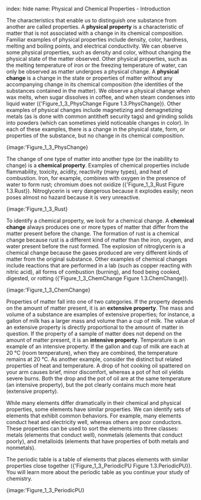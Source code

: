 index: hide
name: Physical and Chemical Properties - Introduction

The characteristics that enable us to distinguish one substance from another are called properties. A  **physical property** is a characteristic of matter that is not associated with a change in its chemical composition. Familiar examples of physical properties include density, color, hardness, melting and boiling points, and electrical conductivity. We can observe some physical properties, such as density and color, without changing the physical state of the matter observed. Other physical properties, such as the melting temperature of iron or the freezing temperature of water, can only be observed as matter undergoes a physical change. A  **physical change** is a change in the state or properties of matter without any accompanying change in its chemical composition (the identities of the substances contained in the matter). We observe a physical change when wax melts, when sugar dissolves in coffee, and when steam condenses into liquid water ({'Figure_1_3_PhysChange Figure 1.3.PhysChange}). Other examples of physical changes include magnetizing and demagnetizing metals (as is done with common antitheft security tags) and grinding solids into powders (which can sometimes yield noticeable changes in color). In each of these examples, there is a change in the physical state, form, or properties of the substance, but no change in its chemical composition.


{image:'Figure_1_3_PhysChange}
        

The change of one type of matter into another type (or the inability to change) is a  **chemical property**. Examples of chemical properties include flammability, toxicity, acidity, reactivity (many types), and heat of combustion. Iron, for example, combines with oxygen in the presence of water to form rust; chromium does not oxidize ({'Figure_1_3_Rust Figure 1.3.Rust}). Nitroglycerin is very dangerous because it explodes easily; neon poses almost no hazard because it is very unreactive.


{image:'Figure_1_3_Rust}
        

To identify a chemical property, we look for a chemical change. A  **chemical change** always produces one or more types of matter that differ from the matter present before the change. The formation of rust is a chemical change because rust is a different kind of matter than the iron, oxygen, and water present before the rust formed. The explosion of nitroglycerin is a chemical change because the gases produced are very different kinds of matter from the original substance. Other examples of chemical changes include reactions that are performed in a lab (such as copper reacting with nitric acid), all forms of combustion (burning), and food being cooked, digested, or rotting ({'Figure_1_3_ChemChange Figure 1.3.ChemChange}).


{image:'Figure_1_3_ChemChange}
        

Properties of matter fall into one of two categories. If the property depends on the amount of matter present, it is an  **extensive property**. The mass and volume of a substance are examples of extensive properties; for instance, a gallon of milk has a larger mass and volume than a cup of milk. The value of an extensive property is directly proportional to the amount of matter in question. If the property of a sample of matter does not depend on the amount of matter present, it is an  **intensive property**. Temperature is an example of an intensive property. If the gallon and cup of milk are each at 20 °C (room temperature), when they are combined, the temperature remains at 20 °C. As another example, consider the distinct but related properties of heat and temperature. A drop of hot cooking oil spattered on your arm causes brief, minor discomfort, whereas a pot of hot oil yields severe burns. Both the drop and the pot of oil are at the same temperature (an intensive property), but the pot clearly contains much more heat (extensive property).

While many elements differ dramatically in their chemical and physical properties, some elements have similar properties. We can identify sets of elements that exhibit common behaviors. For example, many elements conduct heat and electricity well, whereas others are poor conductors. These properties can be used to sort the elements into three classes: metals (elements that conduct well), nonmetals (elements that conduct poorly), and metalloids (elements that have properties of both metals and nonmetals).

The periodic table is a table of elements that places elements with similar properties close together ({'Figure_1_3_PeriodicPU Figure 1.3.PeriodicPU}). You will learn more about the periodic table as you continue your study of chemistry.


{image:'Figure_1_3_PeriodicPU}
        
